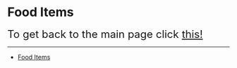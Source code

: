 # Food Items

<font size="5">To get back to the main page click <a href="../DeltaBlox">this!</a></font>

---

- [Food Items](#food-items)